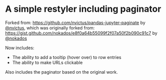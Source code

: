 # A simple restyler including paginator

Forked from: https://github.com/nvictus/pandas-jupyter-paginate by [@nvictus](https://github.com/nvictus),
which was originally forked from: https://gist.github.com/nokados/e8f0a64b55099f2f07a50f2b090c91c7 by [@nokados](https://github.com/nokados)

Now includes:

- The ability to add a tooltip (hover over) to row entries
- The ability to make URLs clickable


Also includes the paginator based on the original work.

